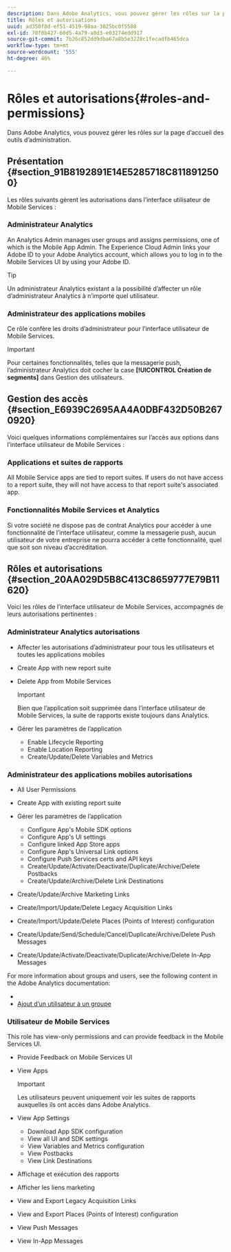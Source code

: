 ```yaml
---
description: Dans Adobe Analytics, vous pouvez gérer les rôles sur la page d’accueil des outils d’administration.
title: Rôles et autorisations
uuid: ad350f8d-ef51-4519-98aa-3025bc0f5588
exl-id: 70f0b427-60d5-4a79-a8d3-e03274edd917
source-git-commit: 7b26c852dd9dba67a8b5e3228c1fecadfb465dca
workflow-type: tm+mt
source-wordcount: '555'
ht-degree: 46%

---
```


# Rôles et autorisations{#roles-and-permissions}

Dans Adobe Analytics, vous pouvez gérer les rôles sur la page d’accueil des outils d’administration.

## Présentation {#section_91B8192891E14E5285718C8118912500}

Les rôles suivants gèrent les autorisations dans l’interface utilisateur de Mobile Services :

### Administrateur Analytics

An Analytics Admin manages user groups and assigns permissions, one of which is the Mobile App Admin. The Experience Cloud Admin links your Adobe ID to your Adobe Analytics account, which allows you to log in to the Mobile Services UI by using your Adobe ID. [](https://experienceleague.adobe.com/docs/core-services/interface/administration/admin-getting-started.html?lang=fr)

>[!TIP]
>
>Un administrateur Analytics existant a la possibilité d’affecter un rôle d’administrateur Analytics à n’importe quel utilisateur.

### Administrateur des applications mobiles

Ce rôle confère les droits d’administrateur pour l’interface utilisateur de Mobile Services.

>[!IMPORTANT]
>
>Pour certaines fonctionnalités, telles que la messagerie push, l’administrateur Analytics doit cocher la case **[!UICONTROL Création de segments]** dans Gestion des utilisateurs.

## Gestion des accès {#section_E6939C2695AA4A0DBF432D50B2670920}

Voici quelques informations complémentaires sur l’accès aux options dans l’interface utilisateur de Mobile Services :

### Applications et suites de rapports

All Mobile Service apps are tied to report suites. If users do not have access to a report suite, they will not have access to that report suite&#39;s associated app.

### Fonctionnalités Mobile Services et Analytics

Si votre société ne dispose pas de contrat Analytics pour accéder à une fonctionnalité de l’interface utilisateur, comme la messagerie push, aucun utilisateur de votre entreprise ne pourra accéder à cette fonctionnalité, quel que soit son niveau d’accréditation.

## Rôles et autorisations {#section_20AA029D5B8C413C8659777E79B11620}

Voici les rôles de l’interface utilisateur de Mobile Services, accompagnés de leurs autorisations pertinentes :

### Administrateur Analytics autorisations

* Affecter les autorisations d’administrateur pour tous les utilisateurs et toutes les applications mobiles
* Create App with new report suite
* Delete App from Mobile Services

   >[!IMPORTANT]
   >
   >Bien que l’application soit supprimée dans l’interface utilisateur de Mobile Services, la suite de rapports existe toujours dans Analytics.

* Gérer les paramètres de l’application

   * Enable Lifecycle Reporting
   * Enable Location Reporting
   * Create/Update/Delete Variables and Metrics

### Administrateur des applications mobiles autorisations

* All User Permissions
* Create App with existing report suite
* Gérer les paramètres de l’application

   * Configure App&#39;s Mobile SDK options
   * Configure App&#39;s UI settings
   * Configure linked App Store apps
   * Configure App&#39;s Universal Link options
   * Configure Push Services certs and API keys
   * Create/Update/Activate/Deactivate/Duplicate/Archive/Delete Postbacks
   * Create/Update/Archive/Delete Link Destinations

* Create/Update/Archive Marketing Links
* Create/Import/Update/Delete Legacy Acquisition Links
* Create/Import/Update/Delete Places (Points of Interest) configuration
* Create/Update/Send/Schedule/Cancel/Duplicate/Archive/Delete Push Messages
* Create/Update/Activate/Deactivate/Duplicate/Archive/Delete In-App Messages

For more information about groups and users, see the following content in the Adobe Analytics documentation:

* [](https://experienceleague.adobe.com/docs/analytics/admin/admin-console/home.html?lang=fr)
* [Ajout d’un utilisateur à un groupe](https://experienceleague.adobe.com/docs/analytics/admin/admin-console/home.html)

### Utilisateur de Mobile Services

This role has view-only permissions and can provide feedback in the Mobile Services UI.

* Provide Feedback on Mobile Services UI
* View Apps

   >[!IMPORTANT]
   >
   >Les utilisateurs peuvent uniquement voir les suites de rapports auxquelles ils ont accès dans Adobe Analytics.

* View App Settings

   * Download App SDK configuration
   * View all UI and SDK settings
   * View Variables and Metrics configuration
   * View Postbacks
   * View Link Destinations

* Affichage et exécution des rapports
* Afficher les liens marketing
* View and Export Legacy Acquisition Links
* View and Export Places (Points of Interest) configuration
* View Push Messages
* View In-App Messages
